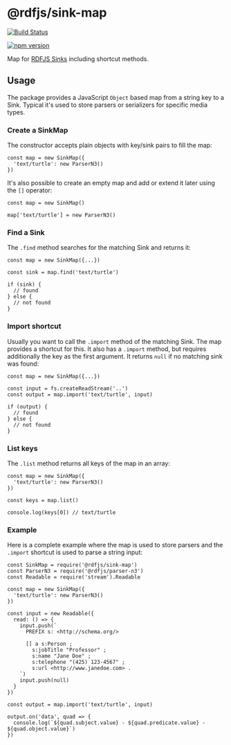 # @rdfjs/sink-map

[![Build Status](https://travis-ci.org/rdfjs/sink-map.svg?branch=master)](https://travis-ci.org/rdfjs/sink-map)

[![npm version](https://img.shields.io/npm/v/@rdfjs/sink-map.svg)](https://www.npmjs.com/package/@rdfjs/sink-map)

Map for [RDFJS Sinks](http://rdf.js.org/#sink-interface) including shortcut methods.

## Usage

The package provides a JavaScript `Object` based map from a string key to a Sink.
Typical it's used to store parsers or serializers for specific media types.

### Create a SinkMap
The constructor accepts plain objects with key/sink pairs to fill the map:

```
const map = new SinkMap({
  'text/turtle': new ParserN3()
})
```

It's also possible to create an empty map and add or extend it later using the `[]` operator:

```
const map = new SinkMap()

map['text/turtle'] = new ParserN3()
```

### Find a Sink

The `.find` method searches for the matching Sink and returns it:

```
const map = new SinkMap({...})

const sink = map.find('text/turtle')

if (sink) {
  // found
} else {
  // not found
}
```

### Import shortcut

Usually you want to call the `.import` method of the matching Sink.
The map provides a shortcut for this.
It also has a `.import` method, but requires additionally the key as the first argument.
It returns `null` if no matching sink was found:

```
const map = new SinkMap({...})

const input = fs.createReadStream('..')
const output = map.import('text/turtle', input)

if (output) {
  // found
} else {
  // not found
}
```

### List keys

The `.list` method returns all keys of the map in an array:

```
const map = new SinkMap({
  'text/turtle': new ParserN3()
})

const keys = map.list()

console.log(keys[0]) // text/turtle
```

### Example

Here is a complete example where the map is used to store parsers and the `.import` shortcut is used to parse a string input:

```
const SinkMap = require('@rdfjs/sink-map')
const ParserN3 = require('@rdfjs/parser-n3')
const Readable = require('stream').Readable

const map = new SinkMap({
  'text/turtle': new ParserN3()
})

const input = new Readable({
  read: () => {
    input.push(`
      PREFIX s: <http://schema.org/>

      [] a s:Person ;
        s:jobTitle "Professor" ;
        s:name "Jane Doe" ;
        s:telephone "(425) 123-4567" ;
        s:url <http://www.janedoe.com> .
    `)
    input.push(null)
  }
})

const output = map.import('text/turtle', input)

output.on('data', quad => {
  console.log(`${quad.subject.value} - ${quad.predicate.value} - ${quad.object.value}`)
})
```
